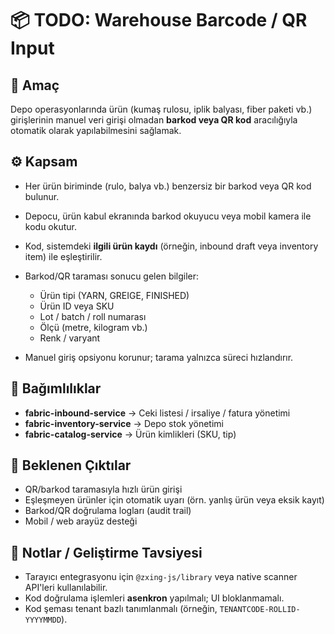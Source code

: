 # 📦 TODO: Warehouse Barcode / QR Input

## 🎯 Amaç

Depo operasyonlarında ürün (kumaş rulosu, iplik balyası, fiber paketi vb.) girişlerinin manuel veri girişi olmadan **barkod veya QR kod** aracılığıyla otomatik olarak yapılabilmesini sağlamak.

## ⚙️ Kapsam

* Her ürün biriminde (rulo, balya vb.) benzersiz bir barkod veya QR kod bulunur.
* Depocu, ürün kabul ekranında barkod okuyucu veya mobil kamera ile kodu okutur.
* Kod, sistemdeki **ilgili ürün kaydı** (örneğin, inbound draft veya inventory item) ile eşleştirilir.
* Barkod/QR taraması sonucu gelen bilgiler:

  * Ürün tipi (YARN, GREIGE, FINISHED)
  * Ürün ID veya SKU
  * Lot / batch / roll numarası
  * Ölçü (metre, kilogram vb.)
  * Renk / varyant
* Manuel giriş opsiyonu korunur; tarama yalnızca süreci hızlandırır.

## 🧩 Bağımlılıklar

* **fabric-inbound-service** → Ceki listesi / irsaliye / fatura yönetimi
* **fabric-inventory-service** → Depo stok yönetimi
* **fabric-catalog-service** → Ürün kimlikleri (SKU, tip)

## 🚀 Beklenen Çıktılar

* QR/barkod taramasıyla hızlı ürün girişi
* Eşleşmeyen ürünler için otomatik uyarı (örn. yanlış ürün veya eksik kayıt)
* Barkod/QR doğrulama logları (audit trail)
* Mobil / web arayüz desteği

## 🧠 Notlar / Geliştirme Tavsiyesi

* Tarayıcı entegrasyonu için `@zxing-js/library` veya native scanner API'leri kullanılabilir.
* Kod doğrulama işlemleri **asenkron** yapılmalı; UI bloklanmamalı.
* Kod şeması tenant bazlı tanımlanmalı (örneğin, `TENANTCODE-ROLLID-YYYYMMDD`).
